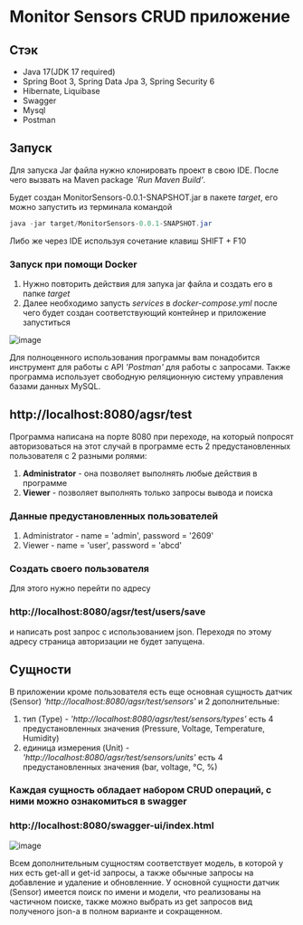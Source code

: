 # Monitor Sensors CRUD приложение
## Стэк
- Java 17(JDK 17 required)
- Spring Boot 3, Spring Data Jpa 3, Spring Security 6
- Hibernate, Liquibase
- Swagger
- Mysql
- Postman
## Запуск
Для запуска  Jar файла нужно клонировать проект в свою IDE. После чего вызвать на Maven package *'Run Maven Build'*.

Будет создан MonitorSensors-0.0.1-SNAPSHOT.jar в пакете *target*, его можно запустить из терминала командой
```java
java -jar target/MonitorSensors-0.0.1-SNAPSHOT.jar
```
Либо же через IDE используя сочетание клавиш SHIFT + F10

### Запуск при помощи Docker
1. Нужно повторить действия для запука jar файла и создать его в папке *target*
2. Далее необходимо запусть *services* в *docker-compose.yml* после чего будет создан соответствующий контейнер и приложение запуститься

   
![image](https://github.com/KycokD06pa/firstSpringBootApp/assets/135359267/222f99ba-df8a-4948-80bd-8a4bfc9fd808)


Для полноценного использования программы вам понадобится инструмент для работы с API *'Postman'* для работы с запросами.
Также программа использует свободную реляционную систему управления базами данных MySQL.

## http://localhost:8080/agsr/test
Программа написана на порте 8080 при переходе, на который попросят авторизоваться на этот случай в программе есть 2 предустановленных пользователя
с 2 разными ролями:
1. **Administrator** - она позволяет выполнять любые действия в программе
2. **Viewer** - позволяет выполнять только запросы вывода и поиска
### Данные предустановленных пользователей
1. Administrator - name = 'admin', password = '2609'
2. Viewer - name = 'user', password = 'abcd'
### Создать своего пользователя
Для этого нужно перейти по адресу
### http://localhost:8080/agsr/test/users/save
и написать post запрос с использованием json. Переходя по этому адресу страница авторизации не будет запущена.

## Сущности
В приложении кроме пользователя есть еще основная сущность датчик (Sensor) *'http://localhost:8080/agsr/test/sensors'*  и 2 дополнительные: 
1. тип (Type)  - *'http://localhost:8080/agsr/test/sensors/types'* есть 4 предустановленных значения (Pressure, Voltage, Temperature, Humidity)
2. единица измерения (Unit) - *'http://localhost:8080/agsr/test/sensors/units'* есть 4 предустановленных значения (bar, voltage, °С, %)

### Каждая сущность обладает набором CRUD операций, с ними можно ознакомиться в swagger
### http://localhost:8080/swagger-ui/index.html
![image](https://github.com/KycokD06pa/Monitor-Sensors/assets/135359267/dd889c32-36ea-49f1-b983-bb59a4fe0eeb)

Всем дополнительным сущностям соответствует модель, в которой у них есть get-all и get-id запросы, а также обычные запросы на добавление и удаление и обновленние.
У основной сущности датчик (Sensor) имеется поиск по имени и модели, что реализованы на частичном поиске, также можно выбрать из get запросов вид полученого json-а 
в полном варианте и сокращенном. 




 
